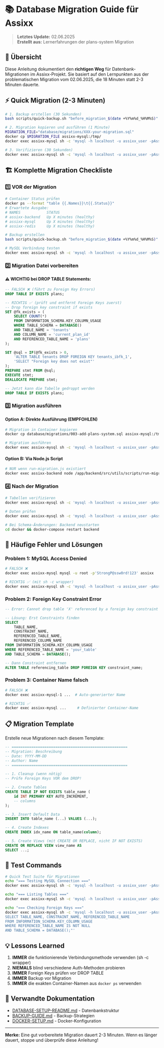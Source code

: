 # 📚 Database Migration Guide für Assixx

> **Letztes Update:** 02.06.2025  
> **Erstellt aus:** Lernerfahrungen der plans-system Migration

## 🎯 Übersicht

Diese Anleitung dokumentiert den **richtigen Weg** für Datenbank-Migrationen im Assixx-Projekt. Sie basiert auf den Lernpunkten aus der problematischen Migration vom 02.06.2025, die 18 Minuten statt 2-3 Minuten dauerte.

## ⚡ Quick Migration (2-3 Minuten)

```bash
# 1. Backup erstellen (30 Sekunden)
bash scripts/quick-backup.sh "before_migration_$(date +%Y%m%d_%H%M%S)"

# 2. Migration kopieren und ausführen (1 Minute)
MIGRATION_FILE="database/migrations/XXX-your-migration.sql"
docker cp $MIGRATION_FILE assixx-mysql:/tmp/
docker exec assixx-mysql sh -c 'mysql -h localhost -u assixx_user -pAssixxP@ss2025! assixx < /tmp/'$(basename $MIGRATION_FILE)

# 3. Verifizieren (30 Sekunden)
docker exec assixx-mysql sh -c 'mysql -h localhost -u assixx_user -pAssixxP@ss2025! assixx -e "SHOW TABLES;"'
```

## 🏗️ Komplette Migration Checkliste

### 1️⃣ **VOR der Migration**

```bash
# Container Status prüfen
docker ps --format "table {{.Names}}\t{{.Status}}"
# Erwartete Ausgabe:
# NAMES            STATUS
# assixx-backend   Up X minutes (healthy)
# assixx-mysql     Up X minutes (healthy)
# assixx-redis     Up X minutes (healthy)

# Backup erstellen
bash scripts/quick-backup.sh "before_migration_$(date +%Y%m%d_%H%M%S)"

# MySQL Verbindung testen
docker exec assixx-mysql sh -c 'mysql -h localhost -u assixx_user -pAssixxP@ss2025! assixx -e "SELECT 1;"'
```

### 2️⃣ **Migration Datei vorbereiten**

#### ⚠️ **WICHTIG bei DROP TABLE Statements:**

```sql
-- FALSCH ❌ (führt zu Foreign Key Errors)
DROP TABLE IF EXISTS plans;

-- RICHTIG ✅ (prüft und entfernt Foreign Keys zuerst)
-- Drop foreign key constraint if exists
SET @fk_exists = (
    SELECT COUNT(*)
    FROM INFORMATION_SCHEMA.KEY_COLUMN_USAGE
    WHERE TABLE_SCHEMA = DATABASE()
    AND TABLE_NAME = 'tenants'
    AND COLUMN_NAME = 'current_plan_id'
    AND REFERENCED_TABLE_NAME = 'plans'
);

SET @sql = IF(@fk_exists > 0,
    'ALTER TABLE tenants DROP FOREIGN KEY tenants_ibfk_1',
    'SELECT "Foreign key does not exist"'
);
PREPARE stmt FROM @sql;
EXECUTE stmt;
DEALLOCATE PREPARE stmt;

-- Jetzt kann die Tabelle gedroppt werden
DROP TABLE IF EXISTS plans;
```

### 3️⃣ **Migration ausführen**

#### **Option A: Direkte Ausführung (EMPFOHLEN)**

```bash
# Migration in Container kopieren
docker cp database/migrations/003-add-plans-system.sql assixx-mysql:/tmp/

# Migration ausführen
docker exec assixx-mysql sh -c 'mysql -h localhost -u assixx_user -pAssixxP@ss2025! assixx < /tmp/003-add-plans-system.sql'
```

#### **Option B: Via Node.js Script**

```bash
# NUR wenn run-migration.js existiert
docker exec assixx-backend node /app/backend/src/utils/scripts/run-migration.js
```

### 4️⃣ **Nach der Migration**

```bash
# Tabellen verifizieren
docker exec assixx-mysql sh -c 'mysql -h localhost -u assixx_user -pAssixxP@ss2025! assixx -e "SHOW TABLES LIKE '\''%neue_tabelle%'\'';"'

# Daten prüfen
docker exec assixx-mysql sh -c 'mysql -h localhost -u assixx_user -pAssixxP@ss2025! assixx -e "SELECT COUNT(*) FROM neue_tabelle;"'

# Bei Schema-Änderungen: Backend neustarten
cd docker && docker-compose restart backend
```

## 🚨 Häufige Fehler und Lösungen

### Problem 1: MySQL Access Denied

```bash
# FALSCH ❌
docker exec assixx-mysql mysql -u root -p'StrongP@ssw0rd!123' assixx

# RICHTIG ✅ (mit sh -c wrapper)
docker exec assixx-mysql sh -c 'mysql -h localhost -u assixx_user -pAssixxP@ss2025! assixx -e "YOUR SQL HERE"'
```

### Problem 2: Foreign Key Constraint Error

```sql
-- Error: Cannot drop table 'X' referenced by a foreign key constraint

-- Lösung: Erst Constraints finden
SELECT
    TABLE_NAME,
    CONSTRAINT_NAME,
    REFERENCED_TABLE_NAME,
    REFERENCED_COLUMN_NAME
FROM INFORMATION_SCHEMA.KEY_COLUMN_USAGE
WHERE REFERENCED_TABLE_NAME = 'your_table'
AND TABLE_SCHEMA = DATABASE();

-- Dann Constraint entfernen
ALTER TABLE referencing_table DROP FOREIGN KEY constraint_name;
```

### Problem 3: Container Name falsch

```bash
# FALSCH ❌
docker exec assixx-mysql-1 ...  # Auto-generierter Name

# RICHTIG ✅
docker exec assixx-mysql ...     # Definierter Container-Name
```

## 📋 Migration Template

Erstelle neue Migrationen nach diesem Template:

```sql
-- =====================================================
-- Migration: Beschreibung
-- Date: YYYY-MM-DD
-- Author: Name
-- =====================================================

-- 1. Cleanup (wenn nötig)
-- Prüfe Foreign Keys VOR dem DROP!

-- 2. Create Tables
CREATE TABLE IF NOT EXISTS table_name (
    id INT PRIMARY KEY AUTO_INCREMENT,
    -- columns
);

-- 3. Insert Default Data
INSERT INTO table_name (...) VALUES (...);

-- 4. Create Indexes
CREATE INDEX idx_name ON table_name(column);

-- 5. Create Views (mit CREATE OR REPLACE, nicht IF NOT EXISTS)
CREATE OR REPLACE VIEW view_name AS
SELECT ...;
```

## 🧪 Test Commands

```bash
# Quick Test Suite für Migrationen
echo "=== Testing MySQL Connection ==="
docker exec assixx-mysql sh -c 'mysql -h localhost -u assixx_user -pAssixxP@ss2025! assixx -e "SELECT VERSION();"'

echo "=== Listing Tables ==="
docker exec assixx-mysql sh -c 'mysql -h localhost -u assixx_user -pAssixxP@ss2025! assixx -e "SHOW TABLES;"'

echo "=== Checking Foreign Keys ==="
docker exec assixx-mysql sh -c 'mysql -h localhost -u assixx_user -pAssixxP@ss2025! assixx -e "
SELECT TABLE_NAME, CONSTRAINT_NAME, REFERENCED_TABLE_NAME
FROM INFORMATION_SCHEMA.KEY_COLUMN_USAGE
WHERE REFERENCED_TABLE_NAME IS NOT NULL
AND TABLE_SCHEMA = DATABASE();"'
```

## 💡 Lessons Learned

1. **IMMER** die funktionierende Verbindungsmethode verwenden (sh -c wrapper)
2. **NIEMALS** blind verschiedene Auth-Methoden probieren
3. **IMMER** Foreign Keys prüfen vor DROP TABLE
4. **IMMER** Backup vor Migration
5. **IMMER** die exakten Container-Namen aus `docker ps` verwenden

## 🔗 Verwandte Dokumentation

- [DATABASE-SETUP-README.md](./DATABASE-SETUP-README.md) - Datenbankstruktur
- [BACKUP-GUIDE.md](./BACKUP-GUIDE.md) - Backup-Strategien
- [DOCKER-SETUP.md](./DOCKER-SETUP.md) - Docker-Konfiguration

---

**Merke:** Eine gut vorbereitete Migration dauert 2-3 Minuten. Wenn es länger dauert, stoppe und überprüfe diese Anleitung!
